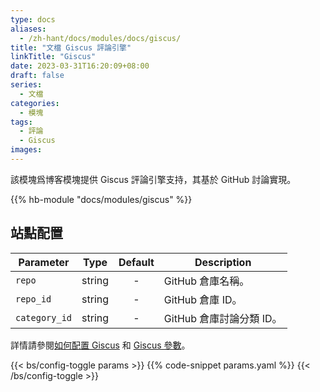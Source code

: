```yaml
---
type: docs
aliases:
  - /zh-hant/docs/modules/docs/giscus/
title: "文檔 Giscus 評論引擎"
linkTitle: "Giscus"
date: 2023-03-31T16:20:09+08:00
draft: false
series:
  - 文檔
categories:
  - 模塊
tags:
  - 評論
  - Giscus
images:
---
```


該模塊爲博客模塊提供 Giscus 評論引擎支持，其基於 GitHub 討論實現。

<!--more-->

{{% hb-module "docs/modules/giscus" %}}

## 站點配置

| Parameter     |  Type  | Default | Description              |
| ------------- | :----: | :-----: | ------------------------ |
| `repo`        | string |    -    | GitHub 倉庫名稱。        |
| `repo_id`     | string |    -    | GitHub 倉庫 ID。         |
| `category_id` | string |    -    | GitHub 倉庫討論分類 ID。 |

詳情請參閱[如何配置 Giscus](https://hugomods.com/en/blog/2023/05/how-to-configure-giscus/) 和 [Giscus 參數](https://hugomods.com/en/docs/comment-engines/giscus/#site-parameters)。

{{< bs/config-toggle params >}}
{{% code-snippet params.yaml %}}
{{< /bs/config-toggle >}}
